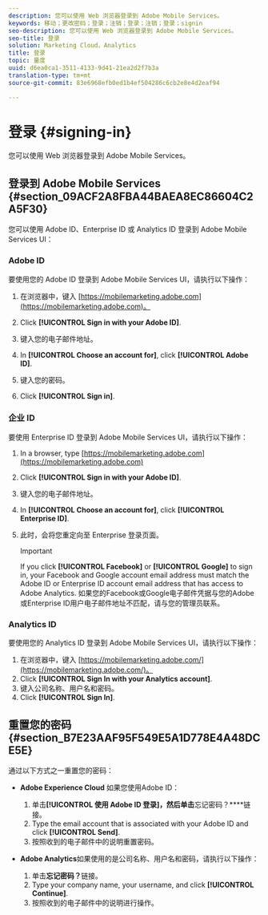 ```yaml
---
description: 您可以使用 Web 浏览器登录到 Adobe Mobile Services。
keywords: 移动；更改密码；登录；注销；登录；注销；登录；signin
seo-description: 您可以使用 Web 浏览器登录到 Adobe Mobile Services。
seo-title: 登录
solution: Marketing Cloud，Analytics
title: 登录
topic: 量度
uuid: d6ea0ca1-3511-4133-9d41-21ea2d2f7b3a
translation-type: tm+mt
source-git-commit: 83e6968efb0ed1b4ef504286c6cb2e8e4d2eaf94

---
```



# 登录 {#signing-in}

您可以使用 Web 浏览器登录到 Adobe Mobile Services。

## 登录到 Adobe Mobile Services {#section_09ACF2A8FBA44BAEA8EC86604C2A5F30}

您可以使用 Adobe ID、Enterprise ID 或 Analytics ID 登录到 Adobe Mobile Services UI：

### Adobe ID

要使用您的 Adobe ID 登录到 Adobe Mobile Services UI，请执行以下操作：

1. 在浏览器中，键入 [https://mobilemarketing.adobe.com](https://mobilemarketing.adobe.com)。
1. Click **[!UICONTROL Sign in with your Adobe ID]**.
1. 键入您的电子邮件地址。
1. In **[!UICONTROL Choose an account for]**, click **[!UICONTROL Adobe ID]**.

1. 键入您的密码。
1. Click **[!UICONTROL Sign in]**.


### 企业 ID

要使用 Enterprise ID 登录到 Adobe Mobile Services UI，请执行以下操作：

1. In a browser, type [https://mobilemarketing.adobe.com](https://mobilemarketing.adobe.com)
1. Click **[!UICONTROL Sign in with your Adobe ID]**.
1. 键入您的电子邮件地址。
1. In **[!UICONTROL Choose an account for]**, click **[!UICONTROL Enterprise ID]**.

1. 此时，会将您重定向至 Enterprise 登录页面。

   >[!IMPORTANT]
   >
   >If you click **[!UICONTROL Facebook]** or **[!UICONTROL Google]** to sign in, your Facebook and Google account email address must match the Adobe ID or Enterprise ID account email address that has access to Adobe Analytics. 如果您的Facebook或Google电子邮件凭据与您的Adobe或Enterprise ID用户电子邮件地址不匹配，请与您的管理员联系。

### Analytics ID

要使用您的 Analytics ID 登录到 Adobe Mobile Services UI，请执行以下操作：

1. 在浏览器中，键入 [https://mobilemarketing.adobe.com/](https://mobilemarketing.adobe.com/)。
1. Click **[!UICONTROL Sign In with your Analytics account]**.
1. 键入公司名称、用户名和密码。
1. Click **[!UICONTROL Sign In]**.

## 重置您的密码 {#section_B7E23AAF95F549E5A1D778E4A48DCE5E}

通过以下方式之一重置您的密码：

* **Adobe Experience Cloud** 如果您使用Adobe ID：

   1. 单击&#x200B;**[!UICONTROL 使用 Adobe ID 登录]，然后单击**&#x200B;忘记密码？****&#x200B;链接。
   1. Type the email account that is associated with your Adobe ID and click **[!UICONTROL Send]**.
   1. 按照收到的电子邮件中的说明重置密码。

* **Adobe Analytics**&#x200B;如果使用的是公司名称、用户名和密码，请执行以下操作：

   1. 单击&#x200B;**忘记密码？**&#x200B;链接。
   1. Type your company name, your username, and click **[!UICONTROL Continue]**.
   1. 按照收到的电子邮件中的说明进行操作。
